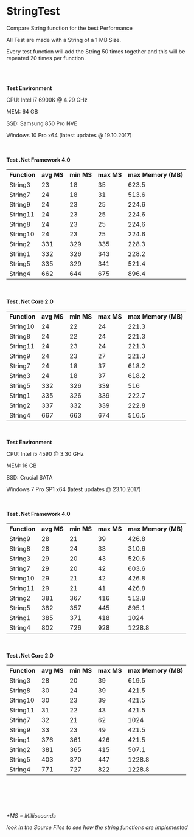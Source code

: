 # StringTest

<p>Compare String function for the best Performance</p>
<p>All Test are made with a String of a 1 MB Size.</p>
<p>Every test function will add the String 50 times together and this will be repeated 20 times per function.</p>
</br>
</br>

<p><b>Test Environment</b></p>
<p>CPU: Intel i7 6900K @ 4.29 GHz</p>
<p>MEM: 64 GB</p>
<p>SSD: Samsung 850 Pro NVE</p>
<p>Windows 10 Pro x64 (latest updates @ 19.10.2017)</p>

</br>
</br>
<b>Test .Net Framework 4.0</b>
<table>
  <tr>
    <th>Function</th>
    <th>avg MS</th>
    <th>min MS</th>
    <th>max MS</th>
    <th>max Memory (MB)</th>
  </tr>
  <tr>
    <td>String3</td>
    <td>23</td>
    <td>18</td>
    <td>35</td>
    <td>623.5</td>
  </tr>
   <tr>
    <td>String7</td>
    <td>24</td>
    <td>18</td>
    <td>31</td>
    <td>513.6</td>
  </tr>
  <tr>
    <td>String9</td>
    <td>24</td>
    <td>23</td>
    <td>25</td>
    <td>224.6</td>
  </tr>
  <tr>
    <td>String11</td>
    <td>24</td>
    <td>23</td>
    <td>25</td>
    <td>224.6</td>
  </tr>
  <tr>
    <td>String8</td>
    <td>24</td>
    <td>23</td>
    <td>25</td>
    <td>224,6</td>
  </tr>
  <tr>
    <td>String10</td>
    <td>24</td>
    <td>23</td>
    <td>25</td>
    <td>224.6</td>
  </tr>
  <tr>
    <td>String2</td>
    <td>331</td>
    <td>329</td>
    <td>335</td>
    <td>228.3</td>
  </tr>
  <tr>
    <td>String1</td>
    <td>332</td>
    <td>326</td>
    <td>343</td>
    <td>228.2</td>
  </tr>
  <tr>
    <td>String5</td>
    <td>335</td>
    <td>329</td>
    <td>341</td>
    <td>521.4</td>
  </tr>
  <tr>
    <td>String4</td>
    <td>662</td>
    <td>644</td>
    <td>675</td>
    <td>896.4</td>
  </tr>
</table>
</br>
</br>
<b>Test .Net Core 2.0</b>
<table>
  <tr>
    <th>Function</th>
    <th>avg MS</th>
    <th>min MS</th>
    <th>max MS</th>
    <th>max Memory (MB)</th>
  </tr>
  <tr>
    <td>String10</td>
    <td>24</td>
    <td>22</td>
    <td>24</td>
    <td>221.3</td>
  </tr>
  <tr>
    <td>String8</td>
    <td>24</td>
    <td>22</td>
    <td>24</td>
    <td>221.3</td>
  </tr>
   <tr>
    <td>String11</td>
    <td>24</td>
    <td>23</td>
    <td>24</td>
    <td>221.3</td>
  </tr>
  <tr>
    <td>String9</td>
    <td>24</td>
    <td>23</td>
    <td>27</td>
    <td>221.3</td>
  </tr>
  <tr>
    <td>String7</td>
    <td>24</td>
    <td>18</td>
    <td>37</td>
    <td>618.2</td>
  </tr>
  <tr>
    <td>String3</td>
    <td>24</td>
    <td>18</td>
    <td>37</td>
    <td>618.2</td>
  </tr>
  <tr>
    <td>String5</td>
    <td>332</td>
    <td>326</td>
    <td>339</td>
    <td>516</td>
  </tr>
  <tr>
    <td>String1</td>
    <td>335</td>
    <td>326</td>
    <td>339</td>
    <td>222.7</td>
  </tr>
  <tr>
    <td>String2</td>
    <td>337</td>
    <td>332</td>
    <td>339</td>
    <td>222.8</td>
  </tr>
  <tr>
    <td>String4</td>
    <td>667</td>
    <td>663</td>
    <td>674</td>
    <td>516.5</td>
  </tr>
</table>

</br>
<p><b>Test Environment</b></p>
<p>CPU: Intel i5 4590 @ 3.30 GHz</p>
<p>MEM: 16 GB</p>
<p>SSD: Crucial SATA</p>
<p>Windows 7 Pro SP1 x64 (latest updates @ 23.10.2017)</p>

</br>
</br>
<b>Test .Net Framework 4.0</b>
<table>
  <tr>
    <th>Function</th>
    <th>avg MS</th>
    <th>min MS</th>
    <th>max MS</th>
    <th>max Memory (MB)</th>
  </tr>
  <tr>
    <td>String9</td>
    <td>28</td>
    <td>21</td>
    <td>39</td>
    <td>426.8</td>
  </tr>
   <tr>
    <td>String8</td>
    <td>28</td>
    <td>24</td>
    <td>33</td>
    <td>310.6</td>
  </tr>
  <tr>
    <td>String3</td>
    <td>29</td>
    <td>20</td>
    <td>43</td>
    <td>520.6</td>
  </tr>
  <tr>
    <td>String7</td>
    <td>29</td>
    <td>20</td>
    <td>42</td>
    <td>603.6</td>
  </tr>
  <tr>
    <td>String10</td>
    <td>29</td>
    <td>21</td>
    <td>42</td>
    <td>426.8</td>
  </tr>
  <tr>
    <td>String11</td>
    <td>29</td>
    <td>21</td>
    <td>41</td>
    <td>426.8</td>
  </tr>
  <tr>
    <td>String2</td>
    <td>381</td>
    <td>367</td>
    <td>416</td>
    <td>512.8</td>
  </tr>
  <tr>
    <td>String5</td>
    <td>382</td>
    <td>357</td>
    <td>445</td>
    <td>895.1</td>
  </tr>
  <tr>
    <td>String1</td>
    <td>385</td>
    <td>371</td>
    <td>418</td>
    <td>1024</td>
  </tr>
  <tr>
    <td>String4</td>
    <td>802</td>
    <td>726</td>
    <td>928</td>
    <td>1228.8</td>
  </tr>
</table>
</br>
</br>
<b>Test .Net Core 2.0</b>
<table>
  <tr>
    <th>Function</th>
    <th>avg MS</th>
    <th>min MS</th>
    <th>max MS</th>
    <th>max Memory (MB)</th>
  </tr>
  <tr>
    <td>String3</td>
    <td>28</td>
    <td>20</td>
    <td>39</td>
    <td>619.5</td>
  </tr>
  <tr>
    <td>String8</td>
    <td>30</td>
    <td>24</td>
    <td>39</td>
    <td>421.5</td>
  </tr>
   <tr>
    <td>String10</td>
    <td>30</td>
    <td>23</td>
    <td>39</td>
    <td>421.5</td>
  </tr>
  <tr>
    <td>String11</td>
    <td>31</td>
    <td>22</td>
    <td>43</td>
    <td>421.5</td>
  </tr>
  <tr>
    <td>String7</td>
    <td>32</td>
    <td>21</td>
    <td>62</td>
    <td>1024</td>
  </tr>
  <tr>
    <td>String9</td>
    <td>33</td>
    <td>23</td>
    <td>49</td>
    <td>421.5</td>
  </tr>
  <tr>
    <td>String1</td>
    <td>376</td>
    <td>361</td>
    <td>426</td>
    <td>421.5</td>
  </tr>
  <tr>
    <td>String2</td>
    <td>381</td>
    <td>365</td>
    <td>415</td>
    <td>507.1</td>
  </tr>
  <tr>
    <td>String5</td>
    <td>403</td>
    <td>370</td>
    <td>447</td>
    <td>1228.8</td>
  </tr>
  <tr>
    <td>String4</td>
    <td>771</td>
    <td>727</td>
    <td>822</td>
    <td>1228.8</td>
  </tr>
</table>

</br>
</br>

</br>
</br>
<p><i>*MS = Milliseconds</i></p>
<p><i>look in the Source Files to see how the string functions are implemented</i></p>
